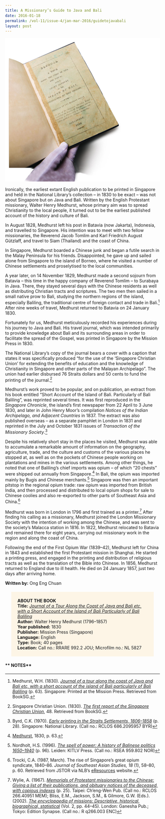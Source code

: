 ```yaml
---
title: A Missionary’s Guide to Java and Bali
date: 2016-01-18
permalink: /vol-11/issue-4/jan-mar-2016/guidetojavabali
layout: post
---
```

![Alt text for image on Isomer site](/images/vol-11-issue-4/guide-to-java-and-bali/01_javaandbali.jpg)

Ironically, the earliest extant English publication to be printed in Singapore and held in the National Library’s collection – in 1830 to be exact – was not about Singapore but on Java and Bali. Written by the English Protestant missionary, Walter Henry Medhurst, whose primary aim was to spread Christianity to the local people, it turned out to be the earliest published account of the history and culture of Bali.

In August 1828, Medhurst left his post in Batavia (now Jakarta), Indonesia, and travelled to Singapore. His intention was to meet with two fellow missionaries, the Reverend Jacob Tomlim and Karl Friedrich August Gützlaff, and travel to Siam (Thailand) and the coast of China.

In Singapore, Medhurst boarded a Chinese junk and began a futile search in the Malay Peninsula for his friends. Disappointed, he gave up and sailed alone from Singapore to the island of Borneo, where he visited a number of Chinese settlements and proselytised to the local communities.

A year later, on 14 November 1829, Medhurst made a second sojourn from Batavia – this time in the happy company of Reverend Tomlim – to Surabaya in Java. There, they stayed several days with the Chinese residents as well as distributing Christian tracts and scriptures. The two men then sailed in a small native prow to Bali, studying the northern regions of the island, especially Baliling, the traditional centre of foreign contact and trade in Bali.[^1] After nine weeks of travel, Medhurst returned to Batavia on 24 January 1830.

Fortunately for us, Medhurst meticulously recorded his experiences during his journey to Java and Bali. His travel journal, which was intended primarily to provide knowledge about Bali and its surrounding areas in order to facilitate the spread of the Gospel, was printed in Singapore by the Mission Press in 1830.

The National Library’s copy of the journal bears a cover with a caption that states it was specifically produced “for the use of the ‘Singapore Christian Union’ for extending the benefits of education and the knowledge of Christianity in Singapore and other parts of the Malayan Archipelago”. The union had earlier disbursed 76 Straits dollars and 50 cents to fund the printing of the journal.[^2]

Medhurst’s work proved to be popular, and on publication, an extract from his book entitled “Short Account of the Island of Bali. Particularly of Bali Baliling”, was reprinted several times. It was first reproduced in the *Singapore Chronicle*, the island’s first newspaper from 22 April to 3 June 1830, and later in John Henry Moor’s compilation *Notices of the Indian Archipelago, and Adjacent Countries* in 1837. The extract was also published overseas – as a separate pamphlet in London in 1831 and reprinted in the July and October 1831 issues of *Transaction of the Missionary Society*.[^3]

Despite his relatively short stay in the places he visited, Medhurst was able to accumulate a remarkable amount of information on the geography, agriculture, trade, and the culture and customs of the various places he stopped at, as well as on the pockets of Chinese people working on plantations and mines in the various settlements. Among other things, he noted that one of Baliling’s chief imports was opium – of which “20 chests” were shipped out annually from Singapore.[^4] In Bali, the opium was imported mainly by Bugis and Chinese merchants.[^5] Singapore was then an important pitstop in the regional opium trade: raw opium was imported from British India, and then processed and distributed to local opium shops for sale to Chinese coolies and also re-exported to other parts of Southeast Asia and China.[^6]

Medhurst was born in London in 1796 and first trained as a printer.[^7] After finding his calling as a missionary, Medhurst joined the London Missionary Society with the intention of working among the Chinese, and was sent to the society’s Malacca station in 1816. In 1822, Medhurst relocated to Batavia and remained there for eight years, carrying out missionary work in the region and along the coast of China.

Following the end of the First Opium War (1839–42), Medhurst left for China in 1843 and established the first Protestant mission in Shanghai. He started a printing press, and engaged in the printing and distribution of religious tracts as well as the translation of the Bible into Chinese. In 1856, Medhurst returned to England due to ill health. He died on 24 January 1857, just two days after arriving home.

**Written by:** Ong Eng Chuan

<div style="background-colour:#fdf5e6; padding:20px; margin: 20px; background: #fdf5e6;"><b>ABOUT THE BOOK</b>
<br>
<b>Title:</b> <i><a href="https://eresources.nlb.gov.sg/printheritage/detail/6f5dbed1-1dd2-411f-bac8-473b4c67e30b.aspx">Journal of a Tour Along the Coast of Java and Bali etc, with a Short Account of the Island of Bali Particularly of Bali Baliling</a></i>
<br>
	<b>Author:</b> Walter Henry Medhurst (1796–1857)
<br>
<b>Year published:</b> 1830
<br>
<b>Publisher:</b> Mission Press (Singapore)
<br>
<b>Language:</b> English
<br>
<b>Type:</b> Book; 40 pages
<br>
<b>Location:</b> Call no.: RRARE 992.2 JOU; Microfilm no.: NL 5827
</div>
	
#### **	NOTES**

[^1]:Medhurst, W.H. (1830). *[Journal of a tour along the coast of Java and Bali etc, with a short account of the island of Bali particularly of Bali Baliling](https://eresources.nlb.gov.sg/printheritage/detail/6f5dbed1-1dd2-411f-bac8-473b4c67e30b.aspx)* (p. 63). Singapore: Printed at the Mission Press. Retrieved from BookSG.

[^2]:Singapore Christian Union. (1830). *[The first report of the Singapore Christian Union](https://eresources.nlb.gov.sg/printheritage/detail/f6c7e4f9-05d1-4281-85c4-ad2bfbbaf28d.aspx)*, 48. Retrieved from BookSG.

[^3]:Byrd, C.K. (1970). *[Early printing in the Straits Settlements, 1806–1858](http://eservice.nlb.gov.sg/item_holding_s.aspx?bid=4081984)* (p. 28). Singapore: National Library. (Call no.: RCLOS 686.2095957 BYR)

[^4]:[Medhurst](https://eresources.nlb.gov.sg/printheritage/detail/6f5dbed1-1dd2-411f-bac8-473b4c67e30b.aspx), 1830, p. 63.

[^5]:Nordholt, H.S. (1996). *[The spell of power: A history of Balinese politics 1650–1940](http://eservice.nlb.gov.sg/item_holding_s.aspx?bid=8132398)* (p. 96). Leiden: KITLV Press. (Call no.: RSEA 959.802 NOR)

[^6]:Trocki, C.A. (1987, March). The rise of Singapore’s great opium syndicate, 1840–86. *Journal of Southeast Asian Studies, 18* (1), 58–80, p. 60. Retrieved from JSTOR via NLB’s [eResources](https://eresources.nlb.gov.sg/main/) website.

[^7]:Wylie, A. (1967). *[Memorials of Protestant missionaries to the Chinese: Giving a list of their publications, and obituary notices of the deceased, with copious indexes](http://eservice.nlb.gov.sg/item_holding_s.aspx?bid=5031695)* (p. 25). Taipei: Ch’eng-Wen Pub. (Call no.: RCLOS 266.40951 MEM); Bliss, E.M., Jackson, S.M., & Gilmore, G.W. (Eds.). (2002). *[The encyclopaedia of missions: Descriptive, historical, biographical, statistical](http://eservice.nlb.gov.sg/item_holding_s.aspx?bid=12280715)* (Vol. 2, pp. 44–45). London: Ganesha Pub.; Tokyo: Edition Synapse. (Call no.: R q266.003 ENC)